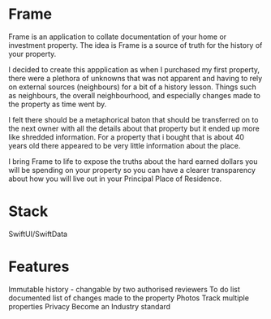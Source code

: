 # Frame

Frame is an application to collate documentation of your home or investment property. The idea is Frame is a source of truth for the history of your property.

I decided to create this appplication as when I purchased my first property, there were a plethora of unknowns that was not apparent and having to rely on external sources (neighbours) for a bit of a history lesson. Things such as neighbours, the overall neighbourhood, and especially changes made to the property as time went by.

I felt there should be a metaphorical baton that should be transferred on to the next owner with all the details about that property but it ended up more like shredded information. For a property that i bought that is about 40 years old there appeared to be very little information about the place.

I bring Frame to life to expose the truths about the hard earned dollars you will be spending on your property so you can have a clearer transparency about how you will live out in your Principal Place of Residence.

# Stack
SwiftUI/SwiftData

# Features
Immutable history - changable by two authorised reviewers
To do list
documented list of changes made to the property
Photos
Track multiple properties
Privacy
Become an Industry standard
